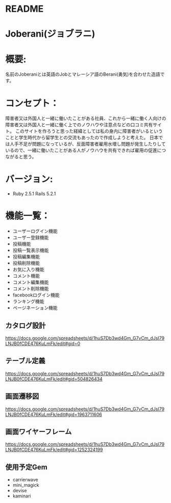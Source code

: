 # README

# Joberani(ジョブラニ)

# 概要:
名前のJoberaniとは英語のJobとマレーシア語のBerani(勇気)を合わせた造語です。

# コンセプト：
障害者又は外国人と一緒に働いたことがある社員、これから一緒に働く人向けの障害者又は外国人と一緒に働く上でのノウハウや注意点などの口コミ共有サイト。
このサイトを作ろうと思った経緯としては私の身内に障害者がいるということと学生時代から留学生との交流もあったので作成しようと考えた。
日本では人手不足が問題になっているが、反面障害者雇用水増し問題が発生したりしているので、一緒に働いたことがある人がノウハウを共有できれば雇用の促進につながると思う。

# バージョン:
* Ruby 2.5.1 Rails 5.2.1

# 機能一覧：
* ユーザーログイン機能
* ユーザー登録機能
* 投稿機能
* 投稿一覧表示機能
* 投稿編集機能
* 投稿削除機能
* お気に入り機能
* コメント機能
* コメント編集機能
* コメント削除機能
* facebookログイン機能
* ランキング機能
* ページネーション機能

## カタログ設計
https://docs.google.com/spreadsheets/d/1huS7Db3wd4Gm_G7vCm_dJsI79LNJB0fCDE476KuLmFk/edit#gid=0

## テーブル定義
https://docs.google.com/spreadsheets/d/1huS7Db3wd4Gm_G7vCm_dJsI79LNJB0fCDE476KuLmFk/edit#gid=504826434

## 画面遷移図
https://docs.google.com/spreadsheets/d/1huS7Db3wd4Gm_G7vCm_dJsI79LNJB0fCDE476KuLmFk/edit#gid=1963711606

## 画面ワイヤーフレーム
https://docs.google.com/spreadsheets/d/1huS7Db3wd4Gm_G7vCm_dJsI79LNJB0fCDE476KuLmFk/edit#gid=1252324199

## 使用予定Gem
* carrierwave
* mini_magick
* devise
* kaminari